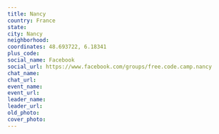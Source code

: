 ```yaml
---
title: Nancy
country: France
state: 
city: Nancy
neighborhood: 
coordinates: 48.693722, 6.18341
plus_code:
social_name: Facebook
social_url: https://www.facebook.com/groups/free.code.camp.nancy
chat_name:
chat_url:
event_name:
event_url:
leader_name:
leader_url:
old_photo: 
cover_photo:
---
```


